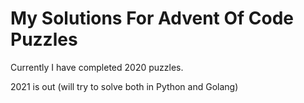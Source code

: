 # My Solutions For Advent Of Code Puzzles

Currently I have completed 2020 puzzles.

2021 is out (will try to solve both in Python and Golang)
